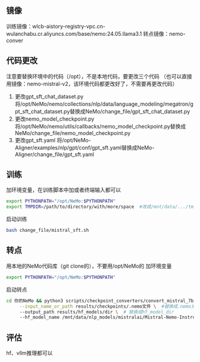 ## 镜像
训练镜像：wlcb-aistory-registry-vpc.cn-wulanchabu.cr.aliyuncs.com/base/nemo:24.05.llama3.1
转点镜像：nemo-conver

## 代码更改
注意要替换环境中的代码（/opt），不是本地代码，要更改三个代码
（也可以直接用镜像：nemo-mistral-v2，该环境代码都更改好了，不需要再更改代码）

1. 更改gpt_sft_chat_dataset.py
将/opt/NeMo/nemo/collections/nlp/data/language_modeling/megatron/gpt_sft_chat_dataset.py替换成NeMo/change_file/gpt_sft_chat_dataset.py
2. 更改nemo_model_checkpoint.py
将/opt/NeMo/nemo/utils/callbacks/nemo_model_checkpoint.py替换成NeMo/change_file/nemo_model_checkpoint.py
3. 更改gpt_sft.yaml
将/opt/NeMo-Aligner/examples/nlp/gpt/conf/gpt_sft.yaml替换成NeMo-Aligner/change_file/gpt_sft.yaml

## 训练
加环境变量，在训练脚本中加或者终端输入都可以
```bash
export PYTHONPATH="/opt/NeMo:$PYTHONPATH"
export TMPDIR=/path/to/directory/with/more/space  #改成/mnt/data/.../tmp，这个不改会报错No space left on device: '/tmp/
```
启动训练
```bash
bash change_file/mistral_sft.sh
```
## 转点
用本地的NeMo代码库（git clone的），不要用/opt/NeMo的
加环境变量
```bash
export PYTHONPATH="/opt/NeMo:$PYTHONPATH"
```
启动转点
```bash
cd 你的NeMo && python3 scripts/checkpoint_converters/convert_mistral_7b_nemo_to_hf.py \
     --input_name_or_path results/checkpoints/.nemo文件 \  #替换成.nemo文件
     --output_path results/hf_models/dir \  # 替换成hf_model_dir
     --hf_model_name /mnt/data/nlp_models/mistralai/Mistral-Nemo-Instruct-2407-toconvernemo  # 一定用这个
```

## 评估
hf、vllm推理都可以